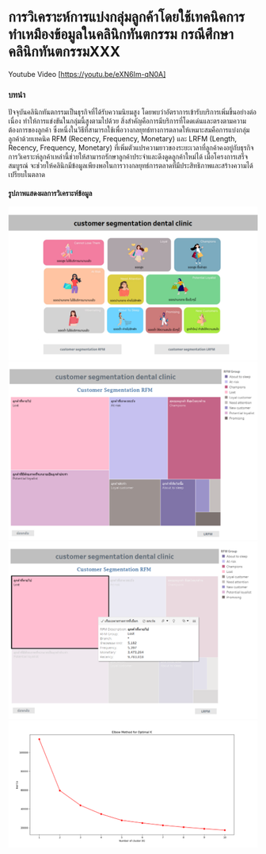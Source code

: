 <h1>การวิเคราะห์การแบ่งกลุ่มลูกค้าโดยใช้เทคนิคการทำเหมืองข้อมูลในคลินิกทันตกรรม กรณีศึกษา คลินิกทันตกรรมXXX </h1>
 
Youtube Video [https://youtu.be/eXN6Im-qN0A]
<h3>บทนำ</h3>
<p>ปัจจุบันคลินิกทันตกรรมเป็นธุรกิจที่ได้รับความนิยมสูง โดยพบว่าอัตราการเข้ารับบริการเพิ่มขึ้นอย่างต่อเนื่อง ทำให้การแข่งขันในกลุ่มนี้สูงตามไปด้วย สิ่งสำคัญคือการมีบริการที่โดดเด่นและตรงตามความต้องการของลูกค้า ซึ่งหนึ่งในวิธีที่สามารถใช้เพื่อวางกลยุทธ์ทางการตลาดให้เหมาะสมคือการแบ่งกลุ่มลูกค้าด้วยเทคนิค RFM (Recency, Frequency, Monetary) และ LRFM (Length, Recency, Frequency, Monetary) ที่เพิ่มตัวแปรความยาวของระยะเวลาที่ลูกค้าคงอยู่กับธุรกิจ การวิเคราะห์ลูกค้าเหล่านี้ช่วยให้สามารถรักษาลูกค้าประจำและดึงดูดลูกค้าใหม่ได้ เมื่อโครงการเสร็จสมบูรณ์ จะช่วยให้คลินิกมีข้อมูลเพียงพอในการวางกลยุทธ์การตลาดที่มีประสิทธิภาพและสร้างความได้เปรียบในตลาด</p>

<h4>รูปภาพแสดงผลการวิเคราะห์ข้อมูล</h4>
<img src=https://github.com/Palita-ppp/DataAnalysis_Clinic/blob/main/%E0%B8%AB%E0%B8%99%E0%B9%89%E0%B8%B2%E0%B9%81%E0%B8%AA%E0%B8%94%E0%B8%87%E0%B8%9C%E0%B8%A5%E0%B8%81%E0%B8%B2%E0%B8%A3%E0%B8%A7%E0%B8%B4%E0%B9%80%E0%B8%84%E0%B8%A3%E0%B8%B2%E0%B8%B0%E0%B8%AB%E0%B9%8C%E0%B8%82%E0%B9%89%E0%B8%AD%E0%B8%A1%E0%B8%B9%E0%B8%A51.png>
<img src=https://github.com/Palita-ppp/DataAnalysis_Clinic/blob/main/%E0%B8%AB%E0%B8%99%E0%B9%89%E0%B8%B2%E0%B9%81%E0%B8%AA%E0%B8%94%E0%B8%87%E0%B8%9C%E0%B8%A5%E0%B8%81%E0%B8%B2%E0%B8%A3%E0%B8%A7%E0%B8%B4%E0%B9%80%E0%B8%84%E0%B8%A3%E0%B8%B2%E0%B8%B0%E0%B8%AB%E0%B9%8C%E0%B8%82%E0%B9%89%E0%B8%AD%E0%B8%A1%E0%B8%B9%E0%B8%A52.png>
<img src=https://github.com/Palita-ppp/DataAnalysis_Clinic/blob/main/%E0%B8%AB%E0%B8%99%E0%B9%89%E0%B8%B2%E0%B9%81%E0%B8%AA%E0%B8%94%E0%B8%87%E0%B8%9C%E0%B8%A5%E0%B8%81%E0%B8%B2%E0%B8%A3%E0%B8%A7%E0%B8%B4%E0%B9%80%E0%B8%84%E0%B8%A3%E0%B8%B2%E0%B8%B0%E0%B8%AB%E0%B9%8C%E0%B8%82%E0%B9%89%E0%B8%AD%E0%B8%A1%E0%B8%B9%E0%B8%A53.png>
<img src=https://github.com/Palita-ppp/DataAnalysis_Clinic/blob/main/%E0%B8%AB%E0%B8%99%E0%B9%89%E0%B8%B2%E0%B9%81%E0%B8%AA%E0%B8%94%E0%B8%87%E0%B8%9C%E0%B8%A5%20Clustering.png>










